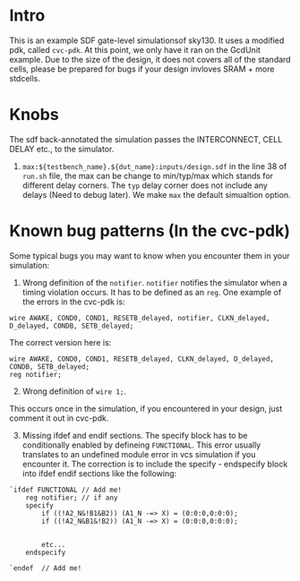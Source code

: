 # Intro
 This is an example SDF gate-level simulationsof sky130.
 It uses a modified pdk, called `cvc-pdk`. At this point, we only have it ran on the GcdUnit example. Due to the size of the design, it does not covers all of the standard cells, please be prepared for bugs if your design invloves SRAM + more stdcells.

# Knobs
The sdf back-annotated the simulation passes the INTERCONNECT, CELL DELAY etc., to the simulator.

1. `max:${testbench_name}.${dut_name}:inputs/design.sdf` in the line 38 of `run.sh` file, the max can be change to min/typ/max which stands for different delay corners. The `typ` delay corner does not include any delays (Need to debug later). We make `max` the default simualtion option.

# Known bug patterns (In the cvc-pdk)
 Some typical bugs you may want to know when you encounter them in your simulation:

1. Wrong definition of the `notifier`. `notifier` notifies the simulator when a timing violation occurs. It has to be defined as an `reg`. 
One example of the errors in the cvc-pdk is:
```
wire AWAKE, COND0, COND1, RESETB_delayed, notifier, CLKN_delayed, D_delayed, CONDB, SETB_delayed;
```

The correct version here is:
```
wire AWAKE, COND0, COND1, RESETB_delayed, CLKN_delayed, D_delayed, CONDB, SETB_delayed;
reg notifier;
```

2. Wrong definition of `wire 1;`.

This occurs once in the simulation, if you encountered in your design, just comment it out in cvc-pdk.


3. Missing ifdef and endif sections. The specify block has to be conditionally enabled by defineing `FUNCTIONAL`. This error usually translates to an undefined module error in vcs simulation if you encounter it. The correction is to include the specify - endspecify block into ifdef endif sections like the following:

```
`ifdef FUNCTIONAL // Add me!
    reg notifier; // if any
    specify 
        if ((!A2_N&!B1&B2)) (A1_N -=> X) = (0:0:0,0:0:0);
        if ((!A2_N&B1&!B2)) (A1_N -=> X) = (0:0:0,0:0:0);
        

        etc...
    endspecify

`endef  // Add me!
```
